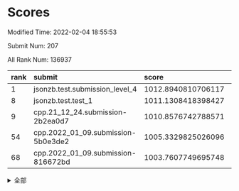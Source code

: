 # Scores

Modified Time: 2022-02-04 18:55:53

Submit Num: 207

All Rank Num: 136937

| rank |               submit               |       score        |       sigma        | pk_num |
| :--- | :--------------------------------- | :----------------- | :----------------- | :----- |
| 1    | jsonzb.test.submission_level_4     | 1012.8940810706117 | 0.7907158101133321 | 2651   |
| 8    | jsonzb.test.test_1                 | 1011.1308418398427 | 0.7958102189531829 | 2647   |
| 9    | cpp.21_12_24.submission-2b2ea0d7   | 1010.8576742788571 | 0.775954342887082  | 2645   |
| 54   | cpp.2022_01_09.submission-5b0e3de2 | 1005.3329825026096 | 0.7085795942171041 | 2650   |
| 68   | cpp.2022_01_09.submission-816672bd | 1003.7607749695748 | 0.721323865252262  | 2644   |


<details>
<summary>全部</summary>

| rank |                 submit                 |       score        |       sigma        | pk_num |
| :--- | :------------------------------------- | :----------------- | :----------------- | :----- |
| 1    | jsonzb.test.submission_level_4         | 1012.8940810706117 | 0.7907158101133321 | 2651   |
| 2    | gobigger.level_3.submission_level_3_21 | 1012.1083855653363 | 0.7832122126725948 | 2642   |
| 3    | gobigger.level_3.submission_level_3_0  | 1011.5260938631461 | 0.7689200513570161 | 2648   |
| 4    | gobigger.level_3.submission_level_3_16 | 1011.4945422411283 | 0.7860828295135316 | 2649   |
| 5    | gobigger.level_3.submission_level_3_8  | 1011.4657906388452 | 0.7870950682376406 | 2642   |
| 6    | gobigger.level_3.submission_level_3_19 | 1011.3765141539634 | 0.775622159782706  | 2645   |
| 7    | gobigger.level_3.submission_level_3_23 | 1011.3399244603506 | 0.7743057126810399 | 2646   |
| 8    | jsonzb.test.test_1                     | 1011.1308418398427 | 0.7958102189531829 | 2647   |
| 9    | cpp.21_12_24.submission-2b2ea0d7       | 1010.8576742788571 | 0.775954342887082  | 2645   |
| 10   | gobigger.level_3.submission_level_3_10 | 1010.82860873593   | 0.7859991283519084 | 2647   |
| 11   | gobigger.level_3.submission_level_3_46 | 1010.6421298686245 | 0.7611119522475283 | 2644   |
| 12   | gobigger.level_3.submission_level_3_17 | 1010.5285986879256 | 0.7607986960469234 | 2643   |
| 13   | gobigger.level_3.submission_level_3_25 | 1010.4396622841023 | 0.7662972329701655 | 2647   |
| 14   | gobigger.level_3.submission_level_3_32 | 1010.4020734943648 | 0.7772158126588049 | 2644   |
| 15   | gobigger.level_3.submission_level_3_45 | 1010.3770369053285 | 0.7491304971804412 | 2650   |
| 16   | gobigger.level_3.submission_level_3_1  | 1010.369141610518  | 0.7875399506903179 | 2645   |
| 17   | gobigger.level_3.submission_level_3_3  | 1010.3479846570963 | 0.7389990547142652 | 2648   |
| 18   | gobigger.level_3.submission_level_3_49 | 1010.3412646147049 | 0.7584822676951629 | 2645   |
| 19   | gobigger.level_3.submission_level_3_48 | 1010.305992627225  | 0.7497267675317241 | 2642   |
| 20   | gobigger.level_3.submission_level_3_5  | 1010.3020340791937 | 0.7709165088377762 | 2648   |
| 21   | gobigger.level_3.submission_level_3_20 | 1010.2683090170868 | 0.7573337628765235 | 2643   |
| 22   | gobigger.level_3.submission_level_3_38 | 1010.256902512914  | 0.7495032541301391 | 2647   |
| 23   | gobigger.level_3.submission_level_3_14 | 1010.2414302025568 | 0.808789530309067  | 2643   |
| 24   | gobigger.level_3.submission_level_3_15 | 1010.2018537848653 | 0.7706592978564578 | 2646   |
| 25   | gobigger.level_3.submission_level_3_36 | 1010.0619262824288 | 0.7485979815332472 | 2647   |
| 26   | gobigger.level_3.submission_level_3_31 | 1009.9696653778991 | 0.775248009837437  | 2648   |
| 27   | gobigger.level_3.submission_level_3_43 | 1009.9551858905094 | 0.7473116588799208 | 2649   |
| 28   | gobigger.level_3.submission_level_3_2  | 1009.9511360317639 | 0.764399876669742  | 2646   |
| 29   | gobigger.level_3.submission_level_3_34 | 1009.8380576981114 | 0.7496086160054144 | 2649   |
| 30   | gobigger.level_3.submission_level_3_4  | 1009.815224467145  | 0.76866428589911   | 2644   |
| 31   | gobigger.level_3.submission_level_3_40 | 1009.7671696446125 | 0.7562232752182604 | 2652   |
| 32   | gobigger.level_3.submission_level_3_37 | 1009.7280484355152 | 0.7651886361082803 | 2644   |
| 33   | gobigger.level_3.submission_level_3_12 | 1009.6409910045411 | 0.7598073384481333 | 2649   |
| 34   | gobigger.level_3.submission_level_3_26 | 1009.5967328667093 | 0.7579268866219673 | 2651   |
| 35   | gobigger.level_3.submission_level_3_6  | 1009.5699264423486 | 0.7530005715973356 | 2648   |
| 36   | gobigger.level_3.submission_level_3_11 | 1009.5002135228889 | 0.7596060112791094 | 2642   |
| 37   | gobigger.level_3.submission_level_3_9  | 1009.4885843780086 | 0.7593519620222513 | 2649   |
| 38   | gobigger.level_3.submission_level_3_28 | 1009.4195465600526 | 0.7472139384804732 | 2647   |
| 39   | gobigger.level_3.submission_level_3_27 | 1009.386783811985  | 0.7412793413818921 | 2647   |
| 40   | gobigger.level_3.submission_level_3_35 | 1009.3285790389197 | 0.7552680105660863 | 2644   |
| 41   | gobigger.level_3.submission_level_3_41 | 1009.2787290537756 | 0.749628130454341  | 2646   |
| 42   | gobigger.level_3.submission_level_3_13 | 1009.2463454165163 | 0.7651938571240225 | 2645   |
| 43   | gobigger.level_3.submission_level_3_24 | 1009.2333608608884 | 0.7470411143283117 | 2644   |
| 44   | gobigger.level_3.submission_level_3_30 | 1009.2205594115648 | 0.7315144346799299 | 2648   |
| 45   | gobigger.level_3.submission_level_3_29 | 1009.1041650598914 | 0.7671652136935984 | 2642   |
| 46   | gobigger.level_3.submission_level_3_18 | 1009.0883730867205 | 0.7383405482993978 | 2643   |
| 47   | gobigger.level_3.submission_level_3_47 | 1008.8806251990148 | 0.7593692615158095 | 2650   |
| 48   | gobigger.level_3.submission_level_3_42 | 1008.7845176706038 | 0.7454749676042652 | 2644   |
| 49   | gobigger.level_3.submission_level_3_7  | 1008.6740947056564 | 0.7284499645732587 | 2645   |
| 50   | gobigger.level_3.submission_level_3_22 | 1008.6295162199664 | 0.7690589461023974 | 2642   |
| 51   | gobigger.level_3.submission_level_3_44 | 1008.5571968966493 | 0.7468632295256267 | 2648   |
| 52   | gobigger.level_3.submission_level_3_39 | 1008.2660144464726 | 0.7477502400981221 | 2648   |
| 53   | gobigger.level_3.submission_level_3_33 | 1007.3053641668166 | 0.7447865737309363 | 2641   |
| 54   | cpp.2022_01_09.submission-5b0e3de2     | 1005.3329825026096 | 0.7085795942171041 | 2650   |
| 55   | gobigger.level_1.submission_level_1_15 | 1004.868644306696  | 0.7284949736116738 | 2650   |
| 56   | gobigger.level_1.submission_level_1_9  | 1004.5970685265753 | 0.7213325700917056 | 2647   |
| 57   | gobigger.level_1.submission_level_1_12 | 1004.5598001345119 | 0.7124181163367528 | 2641   |
| 58   | gobigger.level_1.submission_level_1_8  | 1004.5492833873424 | 0.7120153120838905 | 2647   |
| 59   | gobigger.level_1.submission_level_1_6  | 1004.5400682458244 | 0.7186922973997265 | 2648   |
| 60   | gobigger.level_1.submission_level_1_24 | 1004.4910426367163 | 0.702841495336783  | 2644   |
| 61   | gobigger.level_1.submission_level_1_5  | 1004.420055327296  | 0.7256495083987673 | 2650   |
| 62   | gobigger.level_1.submission_level_1_23 | 1004.3627779668977 | 0.7291826822894923 | 2648   |
| 63   | gobigger.level_1.submission_level_1_16 | 1004.1342080988034 | 0.7137570098766663 | 2647   |
| 64   | gobigger.level_1.submission_level_1_32 | 1004.1138632978339 | 0.719025248623101  | 2648   |
| 65   | gobigger.level_1.submission_level_1_42 | 1004.0650002611673 | 0.7307680703612278 | 2643   |
| 66   | gobigger.level_1.submission_level_1_48 | 1004.0475019891403 | 0.7229078798336487 | 2644   |
| 67   | gobigger.level_1.submission_level_1_31 | 1003.9027098321865 | 0.7204342813237418 | 2644   |
| 68   | cpp.2022_01_09.submission-816672bd     | 1003.7607749695748 | 0.721323865252262  | 2644   |
| 69   | gobigger.level_1.submission_level_1_27 | 1003.7566423092218 | 0.7110679398615793 | 2649   |
| 70   | gobigger.level_1.submission_level_1_45 | 1003.7483859636368 | 0.7213216889470837 | 2643   |
| 71   | gobigger.level_1.submission_level_1_2  | 1003.6675932433433 | 0.7104203397253409 | 2646   |
| 72   | gobigger.level_1.submission_level_1_17 | 1003.5869473540507 | 0.7140156930600826 | 2648   |
| 73   | gobigger.level_1.submission_level_1_39 | 1003.5768856172614 | 0.7063321529804275 | 2653   |
| 74   | gobigger.level_1.submission_level_1_0  | 1003.5066382383668 | 0.7112855276710626 | 2647   |
| 75   | gobigger.level_1.submission_level_1_47 | 1003.4719100628685 | 0.7089168401721052 | 2649   |
| 76   | gobigger.level_1.submission_level_1_34 | 1003.4101361124226 | 0.7208048638062359 | 2645   |
| 77   | gobigger.level_1.submission_level_1_4  | 1003.4075263289117 | 0.7051382268302986 | 2644   |
| 78   | gobigger.level_1.submission_level_1_40 | 1003.3242887935389 | 0.7116871659463951 | 2647   |
| 79   | gobigger.level_1.submission_level_1_26 | 1003.2785895996685 | 0.7156140000909498 | 2642   |
| 80   | gobigger.level_1.submission_level_1_18 | 1003.2000635685474 | 0.7134381919379981 | 2639   |
| 81   | gobigger.level_1.submission_level_1_14 | 1003.1954253531522 | 0.7234284844740512 | 2646   |
| 82   | gobigger.level_1.submission_level_1_36 | 1003.0344564224766 | 0.7089701299384189 | 2645   |
| 83   | gobigger.level_1.submission_level_1_20 | 1003.0072421101848 | 0.7120936813863896 | 2652   |
| 84   | gobigger.level_1.submission_level_1_21 | 1003.0027448458846 | 0.7221216046477131 | 2647   |
| 85   | gobigger.level_1.submission_level_1_28 | 1002.9663009223337 | 0.7192612016451797 | 2647   |
| 86   | gobigger.level_1.submission_level_1_25 | 1002.9634032211676 | 0.7096448115167998 | 2647   |
| 87   | gobigger.level_1.submission_level_1_44 | 1002.9577350521428 | 0.7029793219123676 | 2642   |
| 88   | gobigger.level_1.submission_level_1_29 | 1002.9035520325882 | 0.7083429829924203 | 2644   |
| 89   | gobigger.level_1.submission_level_1_13 | 1002.8958301777658 | 0.7210375963682899 | 2641   |
| 90   | gobigger.level_1.submission_level_1_46 | 1002.8875384090201 | 0.7225558534541021 | 2642   |
| 91   | gobigger.level_1.submission_level_1_49 | 1002.8850944522965 | 0.7268618225705248 | 2648   |
| 92   | gobigger.level_1.submission_level_1_43 | 1002.8719545772118 | 0.7141710070127648 | 2645   |
| 93   | gobigger.level_1.submission_level_1_3  | 1002.8074643284547 | 0.7281096526407256 | 2641   |
| 94   | gobigger.level_1.submission_level_1_11 | 1002.8070622349303 | 0.7249206623221622 | 2648   |
| 95   | gobigger.level_1.submission_level_1_37 | 1002.6315261957803 | 0.7171082572659068 | 2645   |
| 96   | gobigger.level_1.submission_level_1_33 | 1002.6054287429567 | 0.7258139195767396 | 2646   |
| 97   | gobigger.level_1.submission_level_1_1  | 1002.5602413794853 | 0.7165499561820508 | 2647   |
| 98   | gobigger.level_1.submission_level_1_22 | 1002.4829796529633 | 0.7158727805430793 | 2649   |
| 99   | gobigger.level_1.submission_level_1_30 | 1002.3751375278846 | 0.7174215907921089 | 2640   |
| 100  | gobigger.level_1.submission_level_1_35 | 1002.3353052970798 | 0.725209134372526  | 2643   |
| 101  | gobigger.level_1.submission_level_1_10 | 1002.2710765764817 | 0.7068564791279    | 2649   |
| 102  | gobigger.level_1.submission_level_1_19 | 1002.2612368466035 | 0.7181998031120211 | 2645   |
| 103  | gobigger.level_1.submission_level_1_7  | 1002.1684903927276 | 0.7104232466258353 | 2642   |
| 104  | gobigger.level_1.submission_level_1_41 | 1002.0780011615107 | 0.7193860473802378 | 2648   |
| 105  | gobigger.level_1.submission_level_1_38 | 1002.0307442817763 | 0.7264488953650521 | 2651   |
| 106  | gobigger.random.submission_random_35   | 997.7536830796553  | 0.7015333559445346 | 2646   |
| 107  | gobigger.random.submission_random_47   | 997.5157792045885  | 0.7049086080817889 | 2647   |
| 108  | gobigger.random.submission_random_23   | 997.0699632681132  | 0.7238270289437189 | 2649   |
| 109  | gobigger.random.submission_random_3    | 997.0603006446541  | 0.716368984671244  | 2650   |
| 110  | gobigger.random.submission_random_44   | 996.9790493201435  | 0.6991859897417518 | 2641   |
| 111  | gobigger.random.submission_random_37   | 996.8466957885291  | 0.7156979563802828 | 2653   |
| 112  | gobigger.random.submission_random_30   | 996.7899739031553  | 0.7088769060038025 | 2646   |
| 113  | gobigger.random.submission_random_48   | 996.7501042539668  | 0.7097407426168965 | 2641   |
| 114  | gobigger.random.submission_random_21   | 996.7417391309567  | 0.7107576360204547 | 2649   |
| 115  | gobigger.random.submission_random_36   | 996.6473993065246  | 0.701655229919503  | 2643   |
| 116  | gobigger.random.submission_random_46   | 996.6362864246403  | 0.7150118490367332 | 2648   |
| 117  | gobigger.random.submission_random_29   | 996.55828464048    | 0.7140720439888022 | 2645   |
| 118  | gobigger.random.submission_random_11   | 996.5514796931652  | 0.698764626689321  | 2646   |
| 119  | gobigger.random.submission_random_43   | 996.4581535733469  | 0.7119139378507906 | 2648   |
| 120  | gobigger.random.submission_random_28   | 996.3779219866668  | 0.7049744243835495 | 2643   |
| 121  | gobigger.random.submission_random_1    | 996.3473634932237  | 0.717782531804     | 2645   |
| 122  | gobigger.random.submission_random_4    | 996.1720584875867  | 0.6971719705778242 | 2652   |
| 123  | gobigger.random.submission_random_15   | 996.1260698715805  | 0.7089159765215612 | 2648   |
| 124  | gobigger.random.submission_random_16   | 996.111414068006   | 0.7016015116307552 | 2644   |
| 125  | gobigger.random.submission_random_18   | 996.0023578136681  | 0.7168619217301337 | 2645   |
| 126  | gobigger.random.submission_random_19   | 995.9101311332008  | 0.7077038172321848 | 2648   |
| 127  | gobigger.random.submission_random_25   | 995.8948435291628  | 0.7130662772580346 | 2647   |
| 128  | gobigger.random.submission_random_13   | 995.873423408823   | 0.7174545913163375 | 2646   |
| 129  | gobigger.random.submission_random_24   | 995.8457880100567  | 0.712633033750552  | 2646   |
| 130  | gobigger.random.submission_random_27   | 995.8339645097061  | 0.7075968967294807 | 2648   |
| 131  | gobigger.random.submission_random_6    | 995.7431095170896  | 0.717162536065093  | 2645   |
| 132  | gobigger.random.submission_random_22   | 995.6717328565256  | 0.7119788295276354 | 2648   |
| 133  | gobigger.random.submission_random_38   | 995.669040322139   | 0.7144189140294791 | 2645   |
| 134  | gobigger.random.submission_random_32   | 995.6641457481037  | 0.7181741790798245 | 2641   |
| 135  | gobigger.random.submission_random_31   | 995.6589702642085  | 0.7223535305963548 | 2646   |
| 136  | gobigger.random.submission_random_42   | 995.6550092277624  | 0.7211351505664434 | 2645   |
| 137  | gobigger.random.submission_random_40   | 995.6373470278911  | 0.7077784763847162 | 2646   |
| 138  | gobigger.random.submission_random_8    | 995.6336560975026  | 0.7172158822746197 | 2645   |
| 139  | gobigger.random.submission_random_2    | 995.5890919778121  | 0.7135292305660398 | 2649   |
| 140  | gobigger.random.submission_random_9    | 995.5850728473146  | 0.7083545838696425 | 2649   |
| 141  | gobigger.random.submission_random_7    | 995.553048661592   | 0.7129176660174095 | 2645   |
| 142  | gobigger.random.submission_random_20   | 995.4470913557817  | 0.7075615700322664 | 2644   |
| 143  | gobigger.random.submission_random_45   | 995.42302281576    | 0.7070669509294232 | 2644   |
| 144  | gobigger.random.submission_random_14   | 995.3986811677461  | 0.7218794449765148 | 2647   |
| 145  | gobigger.random.submission_random_5    | 995.3077732370692  | 0.71208377589372   | 2640   |
| 146  | gobigger.random.submission_random_39   | 995.2899915609182  | 0.7110562651993726 | 2646   |
| 147  | gobigger.random.submission_random_41   | 995.2881644674187  | 0.7183250157819386 | 2644   |
| 148  | gobigger.random.submission_random_17   | 995.2270786560213  | 0.715402233311115  | 2642   |
| 149  | gobigger.random.submission_random_0    | 995.0813470993444  | 0.7196058201267831 | 2649   |
| 150  | gobigger.random.submission_random_10   | 995.0433114017922  | 0.705294786127001  | 2650   |
| 151  | gobigger.random.submission_random_12   | 995.0150661550213  | 0.7107008598533061 | 2643   |
| 152  | gobigger.random.submission_random_49   | 994.7911720849958  | 0.721491006966819  | 2644   |
| 153  | gobigger.random.submission_random_33   | 994.7881401634281  | 0.7302808733544839 | 2646   |
| 154  | gobigger.random.submission_random_34   | 994.6550454751948  | 0.7112303020729985 | 2648   |
| 155  | gobigger.random.submission_random_26   | 994.1417162449064  | 0.7127490759809932 | 2647   |
| 156  | gobigger.level_2.submission_level_2_14 | 994.0941339017495  | 0.7326184868087344 | 2640   |
| 157  | gobigger.level_2.submission_level_2_23 | 993.6559541274228  | 0.7381275626077848 | 2650   |
| 158  | gobigger.level_2.submission_level_2_31 | 993.547731950626   | 0.7414050089224075 | 2648   |
| 159  | gobigger.level_2.submission_level_2_27 | 993.4981763519795  | 0.7470472820516738 | 2645   |
| 160  | gobigger.level_2.submission_level_2_46 | 993.4085724962358  | 0.7459559894399033 | 2646   |
| 161  | gobigger.level_2.submission_level_2_42 | 993.3499269366125  | 0.7302309868138234 | 2648   |
| 162  | gobigger.level_2.submission_level_2_47 | 993.2439125882721  | 0.740814276580654  | 2648   |
| 163  | gobigger.level_2.submission_level_2_6  | 993.1850625602774  | 0.7335729433726912 | 2646   |
| 164  | gobigger.level_2.submission_level_2_19 | 993.0237715632022  | 0.7455799214893731 | 2647   |
| 165  | gobigger.level_2.submission_level_2_36 | 992.9693987234269  | 0.7442958222307072 | 2643   |
| 166  | gobigger.level_2.submission_level_2_37 | 992.7889378203128  | 0.7572265859508228 | 2646   |
| 167  | gobigger.level_2.submission_level_2_40 | 992.7574104065192  | 0.7406570386750206 | 2648   |
| 168  | gobigger.level_2.submission_level_2_12 | 992.7508184843387  | 0.7386905154981563 | 2651   |
| 169  | gobigger.level_2.submission_level_2_28 | 992.7494753478986  | 0.7310372053469167 | 2650   |
| 170  | gobigger.level_2.submission_level_2_39 | 992.69357354504    | 0.726799240185458  | 2643   |
| 171  | gobigger.level_2.submission_level_2_9  | 992.6486349658296  | 0.7260119820865815 | 2648   |
| 172  | gobigger.level_2.submission_level_2_13 | 992.5855015290997  | 0.7390691794358466 | 2647   |
| 173  | gobigger.level_2.submission_level_2_25 | 992.513262456266   | 0.7585384114918954 | 2645   |
| 174  | gobigger.level_2.submission_level_2_15 | 992.4701687590642  | 0.7384911842905724 | 2648   |
| 175  | gobigger.level_2.submission_level_2_7  | 992.4090785193796  | 0.723599263118565  | 2651   |
| 176  | gobigger.level_2.submission_level_2_10 | 992.3847481235201  | 0.7394490557830155 | 2646   |
| 177  | gobigger.level_2.submission_level_2_4  | 992.3489433121988  | 0.7513995844613718 | 2647   |
| 178  | gobigger.level_2.submission_level_2_49 | 992.3049317213404  | 0.7426796235736971 | 2645   |
| 179  | gobigger.level_2.submission_level_2_32 | 992.2912335954063  | 0.7478878056753678 | 2648   |
| 180  | gobigger.level_2.submission_level_2_26 | 992.2438980198195  | 0.7424022873460868 | 2646   |
| 181  | gobigger.level_2.submission_level_2_29 | 992.2180020461121  | 0.7486705895460313 | 2644   |
| 182  | gobigger.level_2.submission_level_2_48 | 992.20433128588    | 0.7280491898138236 | 2644   |
| 183  | gobigger.level_2.submission_level_2_43 | 992.1795711438433  | 0.745348497254015  | 2645   |
| 184  | gobigger.level_2.submission_level_2_2  | 992.1358015844515  | 0.7369595601796786 | 2648   |
| 185  | gobigger.level_2.submission_level_2_22 | 992.0508147449793  | 0.7248583633731719 | 2642   |
| 186  | gobigger.level_2.submission_level_2_33 | 992.0150554561333  | 0.7537118722412314 | 2649   |
| 187  | gobigger.level_2.submission_level_2_3  | 991.9041173350469  | 0.76111002660647   | 2644   |
| 188  | gobigger.level_2.submission_level_2_41 | 991.6221399374728  | 0.7508526767620444 | 2651   |
| 189  | gobigger.level_2.submission_level_2_8  | 991.5809879515842  | 0.7441152133105071 | 2646   |
| 190  | gobigger.level_2.submission_level_2_1  | 991.4814514291602  | 0.7654365318893176 | 2652   |
| 191  | gobigger.level_2.submission_level_2_16 | 991.4186209660157  | 0.7631216930054324 | 2641   |
| 192  | gobigger.level_2.submission_level_2_20 | 991.3967421899504  | 0.7634877470213087 | 2648   |
| 193  | gobigger.level_2.submission_level_2_18 | 991.3458812905932  | 0.7436552826138849 | 2642   |
| 194  | gobigger.level_2.submission_level_2_30 | 991.2812152884426  | 0.7492378314444312 | 2648   |
| 195  | gobigger.level_2.submission_level_2_45 | 991.2561524184938  | 0.7506825967642917 | 2644   |
| 196  | gobigger.level_2.submission_level_2_17 | 991.2045712376537  | 0.7292737491676794 | 2651   |
| 197  | gobigger.level_2.submission_level_2_34 | 991.1873446601845  | 0.7749250216314885 | 2641   |
| 198  | gobigger.level_2.submission_level_2_24 | 991.1438886401473  | 0.7807012812224896 | 2648   |
| 199  | gobigger.level_2.submission_level_2_5  | 991.054712895567   | 0.7640657880556305 | 2648   |
| 200  | gobigger.level_2.submission_level_2_21 | 990.9979925298037  | 0.7461519239293203 | 2646   |
| 201  | gobigger.level_2.submission_level_2_38 | 990.7267253640191  | 0.7564378725706693 | 2644   |
| 202  | gobigger.level_2.submission_level_2_35 | 990.6413555134253  | 0.761511851602669  | 2653   |
| 203  | gobigger.level_2.submission_level_2_44 | 990.2656550988164  | 0.7671856448236382 | 2645   |
| 204  | gobigger.level_2.submission_level_2_11 | 990.1367131057099  | 0.7708204977175639 | 2651   |
| 205  | gobigger.level_2.submission_level_2_0  | 990.0463312300919  | 0.768732241278273  | 2642   |
| 206  | gobigger.none.submission_none_1        | 976.7347682920972  | 1.4851121883997764 | 2652   |
| 207  | gobigger.none.submission_none_0        | 975.420668139543   | 1.4946784245916205 | 2644   |

</details>